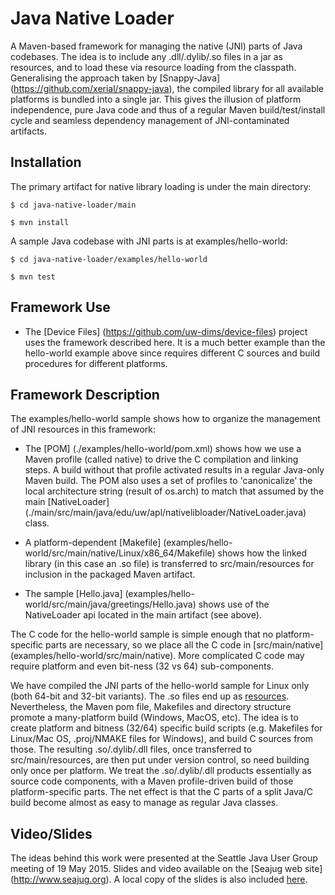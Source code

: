 # Java Native Loader

A Maven-based framework for managing the native (JNI) parts of Java
codebases.  The idea is to include any .dll/.dylib/.so files in a jar
as resources, and to load these via resource loading from the
classpath.  Generalising the approach taken by [Snappy-Java]
(https://github.com/xerial/snappy-java), the compiled library for all
available platforms is bundled into a single jar.  This gives the
illusion of platform independence, pure Java code and thus of a
regular Maven build/test/install cycle and seamless dependency
management of JNI-contaminated artifacts.

## Installation 

The primary artifact for native library loading is under the main directory:

```
$ cd java-native-loader/main

$ mvn install
```

A sample Java codebase with JNI parts is at examples/hello-world:

```
$ cd java-native-loader/examples/hello-world

$ mvn test
```

## Framework Use

* The [Device Files] (https://github.com/uw-dims/device-files)
  project uses the framework described here.  It is a much better
  example than the hello-world example above since requires different
  C sources and build procedures for different platforms.

## Framework Description

The examples/hello-world sample shows how to organize the management of JNI
resources in this framework:

* The [POM] (./examples/hello-world/pom.xml) shows how we use a Maven
  profile (called native) to drive the C compilation and linking
  steps.  A build without that profile activated results in a regular
  Java-only Maven build.  The POM also uses a set of profiles to
  'canonicalize' the local architecture string (result of os.arch) to
  match that assumed by the main [NativeLoader]
  (./main/src/main/java/edu/uw/apl/nativelibloader/NativeLoader.java)
  class.

* A platform-dependent [Makefile]
  (examples/hello-world/src/main/native/Linux/x86_64/Makefile) shows
  how the linked library (in this case an .so file) is transferred to
  src/main/resources for inclusion in the packaged Maven artifact.

* The sample [Hello.java]
  (examples/hello-world/src/main/java/greetings/Hello.java) shows use
  of the NativeLoader api located in the main artifact (see above).

The C code for the hello-world sample is simple enough that no
platform-specific parts are necessary, so we place all the C code in
[src/main/native] (examples/hello-world/src/main/native).  More
complicated C code may require platform and even bit-ness (32 vs 64)
sub-components.

We have compiled the JNI parts of the hello-world sample for Linux
only (both 64-bit and 32-bit variants).  The .so files end up as
[resources](./examples/hello-world/src/main/resources/greetings/native/Linux/).
Nevertheless, the Maven pom file, Makefiles and directory structure
promote a many-platform build (Windows, MacOS, etc).  The idea is to
create platform and bitness (32/64) specific build scripts
(e.g. Makefiles for Linux/Mac OS, .proj/NMAKE files for Windows), and
build C sources from those.  The resulting .so/.dylib/.dll files, once
transferred to src/main/resources, are then put under version control,
so need building only once per platform.  We treat the .so/.dylib/.dll
products essentially as source code components, with a Maven
profile-driven build of those platform-specific parts.  The net effect
is that the C parts of a split Java/C build become almost as easy to
manage as regular Java classes.

## Video/Slides

The ideas behind this work were presented at the Seattle Java User
Group meeting of 19 May 2015.  Slides and video available on the
[Seajug web site] (http://www.seajug.org).  A local copy of the slides
is also included [here](./doc/seajug-maven-jni.pdf).
